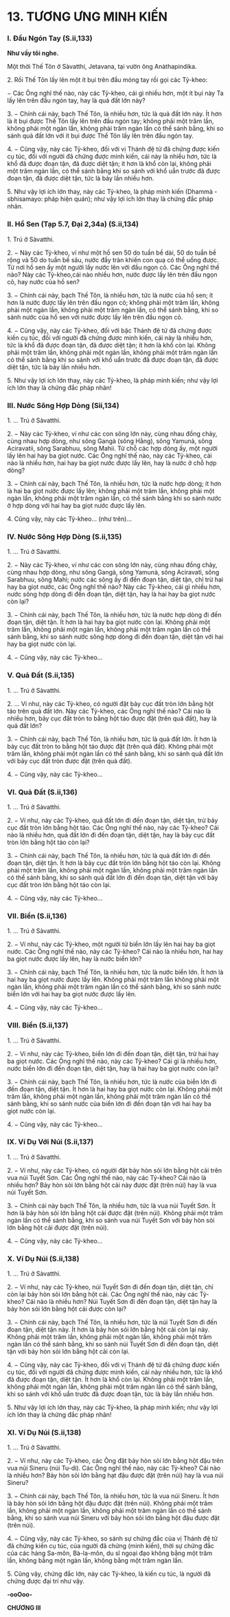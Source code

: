 # 13. TƯƠNG ƯNG MINH KIẾN

### I. Ðầu Ngón Tay (S.ii,133)
**Như vầy tôi nghe.**

Một thời Thế Tôn ở Sàvatthi, Jetavana, tại vườn ông Anàthapindika.

2\. Rồi Thế Tôn lấy lên một ít bụi trên đầu móng tay rồi gọi các Tỷ-kheo:

− Các Ông nghĩ thế nào, này các Tỷ-kheo, cái gì nhiều hơn, một ít bụi này Ta lấy lên trên đầu ngón tay,
hay là quả đất lớn này?

3\. − Chính cái này, bạch Thế Tôn, là nhiều hơn, tức là quả đất lớn này. Ít hơn là ít bụi được Thế Tôn lấy
lên trên đầu ngón tay; không phải một trăm lần, không phải một ngàn lần, không phải trăm ngàn lần có
thể sánh bằng, khi so sánh quả đất lớn với ít bụi được Thế Tôn lấy lên trên đầu ngón tay.

4\. − Cũng vậy, này các Tỷ-kheo, đối với vị Thánh đệ tử đã chứng được kiến cụ túc, đối với người đã
chứng được minh kiến, cái này là nhiều hơn, tức là khổ đã được đoạn tận, đã được diệt tận; ít hơn là khổ
còn lại, không phải một trăm ngàn lần, có thể sánh bằng khi so sánh với khổ uẩn trước đã được đoạn tận,
đã được diệt tận, tức là bảy lần nhiều hơn.

5\. Như vậy lợi ích lớn thay, này các Tỷ-kheo, là pháp minh kiến (Dhammà -sbhisamayo: pháp hiện
quán); như vậy lợi ích lớn thay là chứng đắc pháp nhãn.

### II. Hồ Sen (Tạp 5.7, Ðại 2,34a) (S.ii,134)

1\. Trú ở Sàvatthi.

2\. − Này các Tỷ-kheo, ví như một hồ sen 50 do tuần bề dài, 50 do tuần bề rộng và 50 do tuần bề sâu,
nước đầy tràn khiến con quạ có thể uống được. Từ nơi hồ sen ấy một người lấy nước lên với đầu ngọn
cỏ. Các Ông nghĩ thế nào? Này các Tỷ-kheo,cái nào nhiều hơn, nước được lấy lên trên đầu ngọn cỏ, hay
nước của hồ sen?

3\. − Chính cái này, bạch Thế Tôn, là nhiều hơn, tức là nước của hồ sen; ít hơn là nước được lấy lên trên
đầu ngọn cỏ; không phải một trăm lần, không phải một ngàn lần, không phải một trăm ngàn lần, có thể
sánh bằng, khi so sánh nước của hồ sen với nước được lấy lên trên đầu ngọn cỏ.

4\. − Cũng vậy, này các Tỷ-kheo, đối với bậc Thánh đệ tử đã chứng được kiến cụ túc, đối với người đã
chứng được minh kiến, cái này là nhiều hơn, tức là khổ đã được đoạn tận, đã được diệt tận; ít hơn là khổ
còn lại. Không phải một trăm lần, không phải một ngàn lần, không phải một trăm ngàn lần có thể sánh
bằng khi so sánh với khổ uẩn trước đã được đoạn tận, đã được diệt tận, tức là bảy lần nhiều hơn.

5\. Như vậy lợi ích lớn thay, này các Tỷ-kheo, là pháp minh kiến; như vậy lợi ích lớn thay là chứng đắc
pháp nhãn!

### III. Nước Sông Hợp Dòng (Sii,134)

1\. ... Trú ở Sàvatthi.

2\. − Này các Tỷ-kheo, ví như các con sông lớn này, cùng nhau đồng chảy, cùng nhau hợp dòng, như
sông Gangà (sông Hằng), sông Yamunà, sông Aciravatii, sông Sarabhuu, sông Mahii. Từ chỗ các hợp
dòng ấy, một người lấy lên hai hay ba giọt nước. Các Ông nghĩ thế nào, này các Tỷ-kheo, cái nào là
nhiều hơn, hai hay ba giọt nước được lấy lên, hay là nước ở chỗ hợp dòng?

3\. − Chính cái này, bạch Thế Tôn, là nhiều hơn, tức là nước hợp dòng; ít hơn là hai ba giọt nước được
lấy lên; không phải một trăm lần, không phải một ngàn lần, không phải một trăm ngàn lần, có thể sánh
bằng khi so sánh nước ở hợp dòng với hai hay ba giọt nước được lấy lên.

4\. Cũng vậy, này các Tỷ-kheo... (như trên)...

### IV. Nước Sông Hợp Dòng (S.ii,135)

1\. ... Trú ở Sàvatthi.

2\. − Này các Tỷ-kheo, ví như các con sông lớn này, cùng nhau đồng chảy, cùng nhau hợp dòng, như
sông Gangà, sông Yamunà, sông Aciravatì, sông Sarabhuu, sông Mahì; nước các sông ấy đi đến đoạn
tận, diệt tận, chỉ trừ hai hay ba giọt nước, các Ông nghĩ thế nào? Này các Tỷ-kheo, cái gì nhiều hơn,
nước sông hợp dòng đi đến đoạn tận, diệt tận, hay là hai hay ba giọt nước còn lại?

3\. − Chính cái này, bạch Thế Tôn, là nhiều hơn, tức là nước hợp dòng đi đến đoạn tận, diệt tận. Ít hơn là
hai hay ba giọt nước còn lại. Không phải một trăm lần, không phải một ngàn lần, không phải một trăm
ngàn lần có thể sánh bằng, khi so sánh nước sông hợp dòng đi đến đoạn tận, diệt tận với hai hay ba giọt
nước còn lại.

4\. − Cũng vậy, này các Tỳ-kheo...

### V. Quả Ðất (S.ii,135)

1\. ... Trú ở Sàvatthi.

2\. ... Ví như, này các Tỷ-kheo, có người đặt bảy cục đất tròn lớn bằng hột táo trên quả đất lớn. Này các
Tỷ-kheo, các Ông nghĩ thế nào? Cái nào là nhiều hơn, bảy cục đất tròn to bằng hột táo được đặt (trên
quả đất), hay là quả đất lớn?

3\. − Chính cái này, bạch Thế Tôn, là nhiều hơn, tức là quả đất lớn. Ít hơn là bảy cục đất tròn to bằng hột
táo được đặt (trên quả đất). Không phải một trăm lần, không phải một ngàn lần có thể sánh bằng, khi so
sánh quả đất lớn với bảy cục đất tròn được đặt (trên quả đất).

4\. − Cũng vậy, này các Tỷ-kheo...

### VI. Quả Ðất (S.ii,136)

1\. ... Trú ở Sàvatthi.

2\. − Ví như, này các Tỷ-kheo, quả đất lớn đi đến đoạn tận, diệt tận, trừ bảy cục đất tròn lớn bằng hột
táo. Các Ông nghĩ thế nào, này các Tỷ-kheo? Cái nào là nhiều hơn, quả đất lớn đi đến đoạn tận, diệt tận,
hay là bảy cục đất tròn lớn bằng hột táo còn lại?

3\. − Chính cái này, bạch Thế Tôn, là nhiều hơn, tức là quả đất lớn đi đến đoạn tận, diệt tận. Ít hơn là bảy
cục đất tròn lớn bằng hột táo còn lại. Không phải một trăm lần, không phải một ngàn lần, không phải
một trăm ngàn lần có thể sánh bằng, khi so sánh quả đất lớn đi đến đoạn tận, diệt tận với bảy cục đất
tròn lớn bằng hột táo còn lại.

4\. − Cũng vậy, này các Tỷ-kheo...

### VII. Biển (S.ii,136)

1\. ... Trú ở Sàvatthi.

2\. − Ví như, này các Tỷ-kheo, một người từ biển lớn lấy lên hai hay ba giọt nước. Các Ông nghĩ thế
nào, này các Tỷ-kheo? Cái nào là nhiều hơn, hai hay ba giọt nước được lấy lên, hay là nước biển lớn?

3\. − Chính cái này, bạch Thế Tôn, là nhiều hơn, tức là nước biển lớn. Ít hơn là hai hay ba giọt nước
được lấy lên. Không phải một trăm lần không phải một ngàn lần, không phải một trăm ngàn lần có thể
sánh bằng, khi so sánh nước biển lớn với hai hay ba giọt nước được lấy lên.

4\. − Cũng vậy, này các Tỷ-kheo...

### VIII. Biển (S.ii,137)

1\. ... Trú ở Sàvatthi.

2\. − Ví như, này các Tỷ-kheo, biển lớn đi đến đoạn tận, diệt tận, trừ hai hay ba giọt nước. Các Ông nghĩ
thế nào, này các Tỷ-kheo? Cái gì là nhiều hơn, nước biển lớn đi đến đoạn tận, diệt tận, hay là hai hay ba
giọt nước còn lại?

3\. − Chính cái này, bạch Thế Tôn, là nhiều hơn, tức là nước của biển lớn đi đến đoạn tận, diệt tận. Ít
hơn là hai hay ba giọt nước còn lại. Không phải một trăm lần, không phải một ngàn lần, không phải một
trăm ngàn lần có thể sánh bằng, khi so sánh nước của biển lớn đi đến đoạn tận với hai hay ba giọt nước
còn lại.

4\. − Cũng vậy, này các Tỷ-kheo...

### IX. Ví Dụ Với Núi (S.ii,137)

1\. ... Trú ở Sàvatthi.

2\. − Ví như, này các Tỷ-kheo, có người đặt bảy hòn sỏi lớn bằng hột cải trên vua núi Tuyết Sơn. Các
Ông nghĩ thế nào, này các Tỷ-kheo? Cái nào là nhiều hơn? Bảy hòn sỏi lớn bằng hột cải này được đặt
(trên núi) hay là vua núi Tuyết Sơn.

3\. − Chính cái này bạch Thế Tôn, là nhiều hơn, tức là vua núi Tuyết Sơn. Ít hơn là bảy hòn sỏi lớn bằng
hột cải được đặt (trên núi). Không phải một trăm ngàn lần có thể sánh bằng, khi so sánh vua núi Tuyết
Sơn với bảy hòn sỏi lớn bằng hột cải được đặt (trên núi).

4\. − Cũng vậy, này các Tỷ-kheo...

### X. Ví Dụ Núi (S.ii,138)

1\. ... Trú ở Sàvatthi.

2\. − Ví như, này các Tỷ-kheo, núi Tuyết Sơn đi đến đoạn tận, diệt tận, chỉ còn lại bảy hòn sỏi lớn bằng
hột cải. Các Ông nghĩ thế nào, này các Tỷ-kheo? Cái nào là nhiều hơn? Núi Tuyết Sơn đi đến đoạn tận,
diệt tận hay là bảy hòn sỏi lớn bằng hột cải được còn lại?

3\. − Chính cái này, bạch Thế Tôn, là nhiều hơn, tức là núi Tuyết Sơn đi đến đoạn tận, diệt tận này. Ít
hơn là bảy hòn sỏi lớn bằng hột cải còn lại này. Không phải một trăm lần, không phải một ngàn lần,
không phải một trăm ngàn lần có thể sánh bằng, khi so sánh núi Tuyết Sơn đi đến đoạn tận, diệt tận với
bảy hòn sỏi lớn bằng hột cải còn lại.

4\. − Cũng vậy, này các Tỷ-kheo, đối với vị Thánh đệ tử đã chứng được kiến cụ túc, đối với người đã
chứng được minh kiến, cái này nhiều hơn, tức là khổ đã được đoạn tận, diệt tận. Ít hơn là khổ còn lại.
Không phải một trăm lần, không phải một ngàn lần, không phải một trăm ngàn lần có thể sánh bằng, khi
so sánh với khổ uẩn trước đã được đoạn tận, tức là bảy lần nhiều hơn.

5\. Như vậy lợi ích lớn thay, này các Tỷ-kheo, là pháp minh kiến; như vậy lợi ích lớn thay là chứng đắc
pháp nhãn!

### XI. Ví Dụ Núi (S.ii,138)

1\. ... Trú ở Sàvatthi.

2\. − Ví như, này các Tỷ-kheo, các Ông đặt bảy hòn sỏi lớn bằng hột đậu trên vua núi Sineru (núi Tu-di).
Các Ông nghĩ thế nào, này các Tỷ-kheo? Cái nào là nhiều hơn? Bảy hòn sỏi lớn bằng hạt đậu được đặt
(trên núi) hay là vua núi Sineru?

3\. − Chính cái này, bạch Thế Tôn, là nhiều hơn, tức là vua núi Sineru. Ít hơn là bảy hòn sỏi lớn bằng hột
đậu được đặt (trên núi). Không phải một trăm lần, không phải một ngàn lần, không phải một trăm ngàn
lần có thể sánh bằng, khi so sánh vua núi Sineru với bảy hòn sỏi lớn bằng hột đậu được đặt (trên núi).

4\. − Cũng vậy, này các Tỷ-kheo, so sánh sự chứng đắc của vị Thánh đệ tử đã chứng kiến cụ túc, của
người đã chứng (minh kiến), thời sự chứng đắc của các hàng Sa-môn, Bà-la-môn, du sĩ ngoại đạo không
bằng một trăm lần, không bằng một ngàn lần, không bằng một trăm ngàn lần.

5\. Cũng vậy, chứng đắc lớn, này các Tỷ-kheo, là kiến cụ túc, là người đã chứng được đại trí như vậy.

**-ooOoo-**

**CHƯƠNG III**
